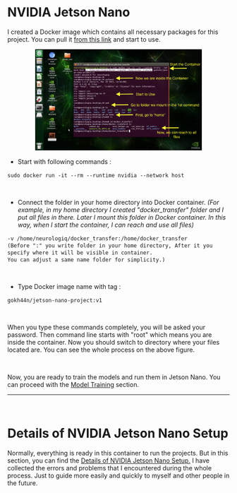 # NVIDIA Jetson Nano

I created a Docker image which contains all necessary packages for this project. You can pull it [from this link](https://hub.docker.com/r/gokh44n/jetson-nano-project) and start to use.

<p align="center">
<img src="figures/jetson_docker.png"  width="75%" height="75%" >
</p>

* Start with following commands : 
```
sudo docker run -it --rm --runtime nvidia --network host
```
</br>

* Connect the folder in your home directory into Docker container. _(For example, in my home directory I created "docker_transfer" folder and I put all files in there. Later I mount this folder in Docker container. In this way, when I start the container, I can reach and use all files)_ 
```
-v /home/neurologiq/docker_transfer:/home/docker_transfer
(Before ":" you write folder in your home directory, After it you specify where it will be visible in container.
You can adjust a same name folder for simplicity.)
```
</br>

* Type Docker image name with tag :
```
gokh44n/jetson-nano-project:v1
```
</br>

When you type these commands completely, you will be asked your password. Then command line starts with "root" which means you are inside the container. Now you should switch to directory where your files located are. You can see the whole process on the above figure.

</br>

Now, you are ready to train the models and run them in Jetson Nano. You can proceed with the [Model Training](model_training.md) section.

---
</br>

# Details of NVIDIA Jetson Nano Setup

Normally, everything is ready in this container to run the projects. But in this section, you can find the [Details of NVIDIA Jetson Nano Setup.](details_nano_setup.md) I have collected the errors and problems that I encountered during the whole process. Just to guide more easily and quickly to myself and other people in the future.



